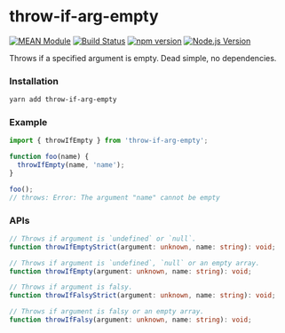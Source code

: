 # throw-if-arg-empty

[![MEAN Module](https://img.shields.io/badge/MEAN%20Module-TypeScript-blue.svg?style=flat-square)](https://github.com/mgenware/MEAN-Module)
[![Build Status](https://img.shields.io/travis/mgenware/throw-if-arg-empty.svg?style=flat-square&label=Build+Status)](https://travis-ci.org/mgenware/throw-if-arg-empty)
[![npm version](https://img.shields.io/npm/v/throw-if-arg-empty.svg?style=flat-square)](https://npmjs.com/package/throw-if-arg-empty)
[![Node.js Version](http://img.shields.io/node/v/throw-if-arg-empty.svg?style=flat-square)](https://nodejs.org/en/)

Throws if a specified argument is empty. Dead simple, no dependencies.

### Installation
```sh
yarn add throw-if-arg-empty
```

### Example
```js
import { throwIfEmpty } from 'throw-if-arg-empty';

function foo(name) {
  throwIfEmpty(name, 'name');
}

foo();
// throws: Error: The argument "name" cannot be empty
```

### APIs
```typescript
// Throws if argument is `undefined` or `null`.
function throwIfEmptyStrict(argument: unknown, name: string): void;

// Throws if argument is `undefined`, `null` or an empty array.
function throwIfEmpty(argument: unknown, name: string): void;

// Throws if argument is falsy.
function throwIfFalsyStrict(argument: unknown, name: string): void;

// Throws if argument is falsy or an empty array.
function throwIfFalsy(argument: unknown, name: string): void;
```
